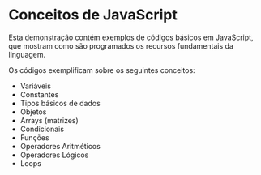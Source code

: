 # Conceitos de JavaScript

Esta demonstração contém exemplos de códigos básicos em JavaScript, que mostram como são programados os recursos fundamentais da linguagem.

Os códigos exemplificam sobre os seguintes conceitos:

* Variáveis
* Constantes
* Tipos básicos de dados
* Objetos
* Arrays (matrizes)
* Condicionais
* Funções
* Operadores Aritméticos
* Operadores Lógicos
* Loops